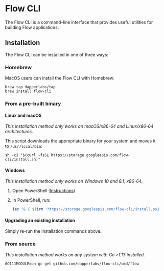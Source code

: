 # Flow CLI

The Flow CLI is a command-line interface that provides useful utilities for building Flow applications.

## Installation

The Flow CLI can be installed in one of three ways:

### Homebrew

MacOS users can install the Flow CLI with Homebrew:

```shell script
brew tap dapperlabs/tap
brew install flow-cli
```

### From a pre-built binary

#### Linux and macOS

_This installation method only works on macOS/x86-64 and Linux/x86-64 architectures._

This script downloads the appropriate binary for your system and moves it to `/usr/local/bin`:

```shell script
sh -ci "$(curl -fsSL https://storage.googleapis.com/flow-cli/install.sh)"
```

#### Windows

_This installation method only works on Windows 10 and 8.1, x86-64._

1. Open PowerShell ([Instructions](https://docs.microsoft.com/en-us/powershell/scripting/install/installing-windows-powershell?view=powershell-7#finding-powershell-in-windows-10-81-80-and-7))
2. In PowerShell, run:

    ```powershell
    iex "& { $(irm 'https://storage.googleapis.com/flow-cli/install.ps1') }"
    ```

#### Upgrading an existing installation

Simply re-run the installation commands above.

### From source

_This installation method works on any system with Go >1.13 installed._

```shell script
GO111MODULE=on go get github.com/dapperlabs/flow-cli/cmd/flow
```
